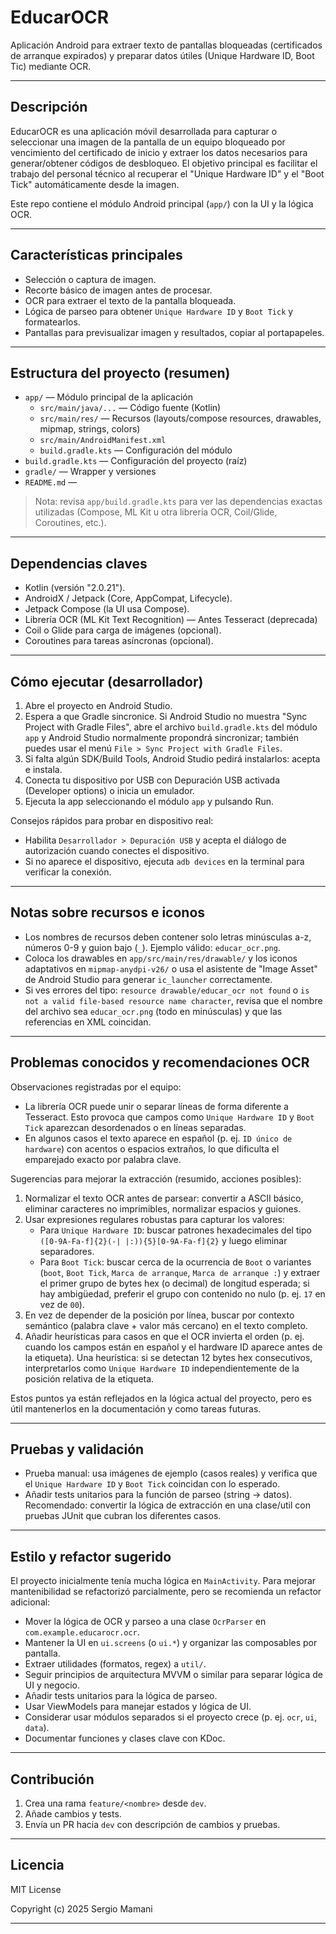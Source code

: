 # EducarOCR

Aplicación Android para extraer texto de pantallas bloqueadas (certificados de arranque expirados) y preparar datos útiles (Unique Hardware ID, Boot Tic) mediante OCR.

---

## Descripción

EducarOCR es una aplicación móvil desarrollada para capturar o seleccionar una imagen de la pantalla de un equipo bloqueado por vencimiento del certificado de inicio y extraer los datos necesarios para generar/obtener códigos de desbloqueo. El objetivo principal es facilitar el trabajo del personal técnico al recuperar el "Unique Hardware ID" y el "Boot Tick" automáticamente desde la imagen.

Este repo contiene el módulo Android principal (`app/`) con la UI y la lógica OCR.

---

## Características principales

- Selección o captura de imagen.
- Recorte básico de imagen antes de procesar.
- OCR para extraer el texto de la pantalla bloqueada.
- Lógica de parseo para obtener `Unique Hardware ID` y `Boot Tick` y formatearlos.
- Pantallas para previsualizar imagen y resultados, copiar al portapapeles.

---

## Estructura del proyecto (resumen)

- `app/`  — Módulo principal de la aplicación
  - `src/main/java/...` — Código fuente (Kotlin)
  - `src/main/res/` — Recursos (layouts/compose resources, drawables, mipmap, strings, colors)
  - `src/main/AndroidManifest.xml`
  - `build.gradle.kts` — Configuración del módulo
- `build.gradle.kts` — Configuración del proyecto (raíz)
- `gradle/` — Wrapper y versiones
- `README.md` — 

> Nota: revisa `app/build.gradle.kts` para ver las dependencias exactas utilizadas (Compose, ML Kit u otra librería OCR, Coil/Glide, Coroutines, etc.).

---

## Dependencias claves

- Kotlin (versión "2.0.21").
- AndroidX / Jetpack (Core, AppCompat, Lifecycle).
- Jetpack Compose (la UI usa Compose).
- Librería OCR (ML Kit Text Recognition) — Antes Tesseract (deprecada)
- Coil o Glide para carga de imágenes (opcional).
- Coroutines para tareas asíncronas (opcional).

---

## Cómo ejecutar (desarrollador)

1. Abre el proyecto en Android Studio.
2. Espera a que Gradle sincronice. Si Android Studio no muestra "Sync Project with Gradle Files", abre el archivo `build.gradle.kts` del módulo `app` y Android Studio normalmente propondrá sincronizar; también puedes usar el menú `File > Sync Project with Gradle Files`.
3. Si falta algún SDK/Build Tools, Android Studio pedirá instalarlos: acepta e instala.
4. Conecta tu dispositivo por USB con Depuración USB activada (Developer options) o inicia un emulador.
5. Ejecuta la app seleccionando el módulo `app` y pulsando Run.

Consejos rápidos para probar en dispositivo real:
- Habilita `Desarrollador > Depuración USB` y acepta el diálogo de autorización cuando conectes el dispositivo.
- Si no aparece el dispositivo, ejecuta `adb devices` en la terminal para verificar la conexión.

---

## Notas sobre recursos e iconos

- Los nombres de recursos deben contener solo letras minúsculas a-z, números 0-9 y guion bajo (`_`). Ejemplo válido: `educar_ocr.png`.
- Coloca los drawables en `app/src/main/res/drawable/` y los iconos adaptativos en `mipmap-anydpi-v26/` o usa el asistente de "Image Asset" de Android Studio para generar `ic_launcher` correctamente.
- Si ves errores del tipo: `resource drawable/educar_ocr not found` o `is not a valid file-based resource name character`, revisa que el nombre del archivo sea `educar_ocr.png` (todo en minúsculas) y que las referencias en XML coincidan.

---

## Problemas conocidos y recomendaciones OCR

Observaciones registradas por el equipo:
- La librería OCR puede unir o separar líneas de forma diferente a Tesseract. Esto provoca que campos como `Unique Hardware ID` y `Boot Tick` aparezcan desordenados o en líneas separadas.
- En algunos casos el texto aparece en español (p. ej. `ID único de hardware`) con acentos o espacios extraños, lo que dificulta el emparejado exacto por palabra clave.

Sugerencias para mejorar la extracción (resumido, acciones posibles):
1. Normalizar el texto OCR antes de parsear: convertir a ASCII básico, eliminar caracteres no imprimibles, normalizar espacios y guiones.
2. Usar expresiones regulares robustas para capturar los valores:
   - Para `Unique Hardware ID`: buscar patrones hexadecimales del tipo `([0-9A-Fa-f]{2}(-| |:)){5}[0-9A-Fa-f]{2}` y luego eliminar separadores.
   - Para `Boot Tick`: buscar cerca de la ocurrencia de `Boot` o variantes (`boot`, `Boot Tick`, `Marca de arranque`, `Marca de arranque :`) y extraer el primer grupo de bytes hex (o decimal) de longitud esperada; si hay ambigüedad, preferir el grupo con contenido no nulo (p. ej. `17` en vez de `00`).
3. En vez de depender de la posición por línea, buscar por contexto semántico (palabra clave + valor más cercano) en el texto completo.
4. Añadir heurísticas para casos en que el OCR invierta el orden (p. ej. cuando los campos están en español y el hardware ID aparece antes de la etiqueta). Una heurística: si se detectan 12 bytes hex consecutivos, interpretarlos como `Unique Hardware ID` independientemente de la posición relativa de la etiqueta.

Estos puntos ya están reflejados en la lógica actual del proyecto, pero es útil mantenerlos en la documentación y como tareas futuras.

---

## Pruebas y validación

- Prueba manual: usa imágenes de ejemplo (casos reales) y verifica que el `Unique Hardware ID` y `Boot Tick` coincidan con lo esperado.
- Añadir tests unitarios para la función de parseo (string -> datos). Recomendado: convertir la lógica de extracción en una clase/util con pruebas JUnit que cubran los diferentes casos.

---

## Estilo y refactor sugerido

El proyecto inicialmente tenía mucha lógica en `MainActivity`. 
Para mejorar mantenibilidad se refactorizó parcialmente, pero se recomienda un refactor adicional:

- Mover la lógica de OCR y parseo a una clase `OcrParser` en `com.example.educarocr.ocr`.
- Mantener la UI en `ui.screens` (o `ui.*`) y organizar las composables por pantalla.
- Extraer utilidades (formatos, regex) a `util/`.
- Seguir principios de arquitectura MVVM o similar para separar lógica de UI y negocio.
- Añadir tests unitarios para la lógica de parseo.
- Usar ViewModels para manejar estados y lógica de UI.
- Considerar usar módulos separados si el proyecto crece (p. ej. `ocr`, `ui`, `data`).
- Documentar funciones y clases clave con KDoc.

---

## Contribución

1. Crea una rama `feature/<nombre>` desde `dev`.
2. Añade cambios y tests.
3. Envía un PR hacia `dev` con descripción de cambios y pruebas.

---

## Licencia

MIT License

Copyright (c) 2025 Sergio Mamani

---
